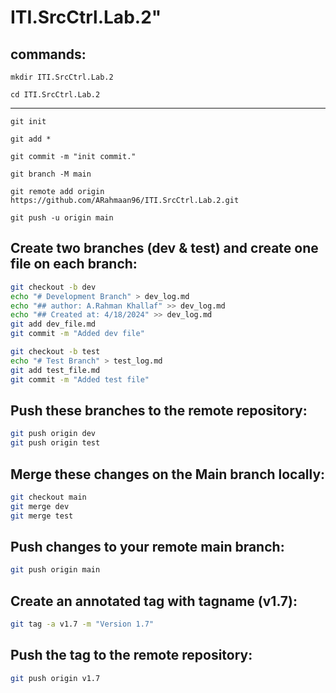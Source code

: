 # ITI.SrcCtrl.Lab.2"

## commands:

`mkdir ITI.SrcCtrl.Lab.2`

`cd ITI.SrcCtrl.Lab.2`

---

`git init`

`git add *`

`git commit -m "init commit."`

`git branch -M main`

`git remote add origin https://github.com/ARahmaan96/ITI.SrcCtrl.Lab.2.git`

`git push -u origin main`

## Create two branches (dev & test) and create one file on each branch:

```bash
git checkout -b dev
echo "# Development Branch" > dev_log.md
echo "## author: A.Rahman Khallaf" >> dev_log.md
echo "## Created at: 4/18/2024" >> dev_log.md
git add dev_file.md
git commit -m "Added dev file"

git checkout -b test
echo "# Test Branch" > test_log.md
git add test_file.md
git commit -m "Added test file"
```

## Push these branches to the remote repository:

```bash
git push origin dev
git push origin test
```

## Merge these changes on the Main branch locally:

```bash
git checkout main
git merge dev
git merge test
```

## Push changes to your remote main branch:

```bash
git push origin main
```

## Create an annotated tag with tagname (v1.7):

```bash
git tag -a v1.7 -m "Version 1.7"
```

## Push the tag to the remote repository:

```bash
git push origin v1.7
```
